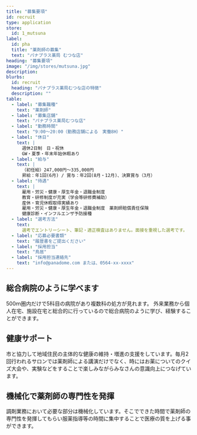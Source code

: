 ```yaml
---
title: "募集要項"
id: recruit
type: application
store:
  id: 1_mutsuna
label:
  id: pha
  title: "薬剤師の募集"
  text: "パナプラス薬局 むつな店"
heading: "募集要項"
image: "/img/stores/mutsuna.jpg"
description:
blurbs:
  id: recruit
  heading: "パナプラス薬局むつな店の特徴"
  description: ""
table:
  - label: "募集職種"
    text: "薬剤師"
  - label: "募集店舗"
    text: "パナプラス薬局むつな店"
  - label: "勤務時間"
    text: "9:00～20:00（勤務店舗による　実働8H）"
  - label: "休日"
    text: |
      週休2日制　日・祝休  
      GW・夏季・年末年始休暇あり
  - label: "給与"
    text: |
      （初任給）247,000円〜335,000円  
      昇給：年1回(6月) / 賞与：年2回(8月・12月)、決算賞与（3月）
  - label: "待遇"
    text: |
      雇用・労災・健康・厚生年金・退職金制度  
      教育・研修制度が充実（学会等研修費補助）  
      産休・育児休暇取得実績あり  
      雇用・労災・健康・厚生年金・退職金制度　薬剤師賠償責任保険  
      健康診断・インフルエンザ予防接種
  - label: "選考方法"
    text:
      選考でエントリーシート、筆記・適正検査はありません。面接を重視した選考です。
  - label: "応募必要書類"
    text: "履歴書をご提出ください"
  - label: "採用担当"
    text: "鳥居"
  - label: "採用担当連絡先"
    text: "info@panadome.com または、0564-xx-xxxx"
---
```


## 総合病院のように学べます

500ｍ圏内だけで5科目の病院があり複数科の処方が見れます。
外来業務から個人在宅、施設在宅と総合的に行っているので総合病院のように学び、経験することができます。


## 健康サポート

市と協力して地域住民の主体的な健康の維持・増進の支援をしています。毎月2回行われるサロンでは薬剤師による講演だけでなく、時にはお薬についてのクイズ大会や、実験などをすることで楽しみながらみなさんの意識向上につなげています。

## 機械化で薬剤師の専門性を発揮

調剤業務において必要な部分は機械化しています。そこでできた時間で薬剤師の専門性を発揮してもらい服薬指導等の時間に集中することで医療の質を上げる事ができます。
